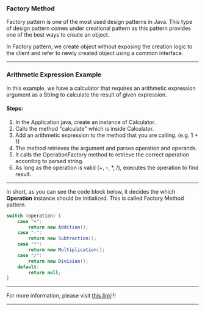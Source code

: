### Factory Method

Factory pattern is one of the most used design patterns in Java. This type of design pattern comes under creational pattern as this pattern provides one of the best ways to create an object.

In Factory pattern, we create object without exposing the creation logic to the client and refer to newly created object using a common interface.
___
### Arithmetic Expression Example

In this example,  we have a calculator that requires an arithmetic expression argument as a String to calculate the result of given expression.

#### Steps: 
1. In the Application.java, create an instance of Calculator.
2. Calls the method "calculate" which is inside Calculator.
3. Add an arithmetic expression to the method that you are calling. (e.g. 1 + 1)
4. The method retrieves the argument and parses operation and operands.
5. It calls the OperationFactory method to retrieve the correct operation according to parsed string.
6. As long as the operation is valid (+, -, *, /), executes the operation to find result.
___
In short, as you can see the code block below, it decides the which **Operation** instance should be initialized. This is called Factory Method pattern.
```java
switch (operation) {
    case "+":
        return new Addition();
    case "-":
        return new Subtraction();
    case "*":
        return new Multiplication();
    case "/":
        return new Division();
    default:
        return null;
}
```
___
For more information, please visit [this link](https://refactoring.guru/design-patterns/factory-method)!!!
___
